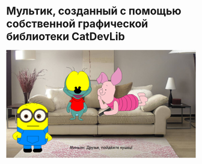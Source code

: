 # Мультик, созданный с помощью собственной графической библиотеки CatDevLib

![Movie](https://raw.githubusercontent.com/CatDevelop/IT-School/main/FirstCourse/MovieByCatDevLib/Resources/Demo.png "Movie")